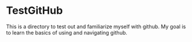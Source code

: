 # TestGitHub
This is a directory to test out and familiarize myself with github.  My goal is to learn the basics of using and navigating github.
